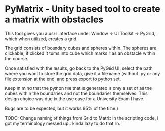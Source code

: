 # PyMatrix - Unity based tool to create a matrix with obstacles

This tool gives you a user interface under Window -> UI Toolkit -> PyGrid, which when utilized, creates a grid.

The grid consists of boundary cubes and spheres within. The spheres are clickable, if clicked it turns into cube which marks it as an obstacle within the course.

Once satisfied with the results, go back to the PyGrid UI, select the path where you want to store the grid data, give it a file name (without .py or any file extension at the end) and press export to python set.

Keep in mind that the python file that is generated is only a set of all the cubes within the boundaries and not the boundaries themselves. This design choice was due to the use case for a University Exam I have.

Bugs are to be expected, but it works 95% of the time:)

TODO: Change naming of things from Grid to Matrix in the scripting code, i got my terminology messed up.. kinda lazy to do that rn. 
